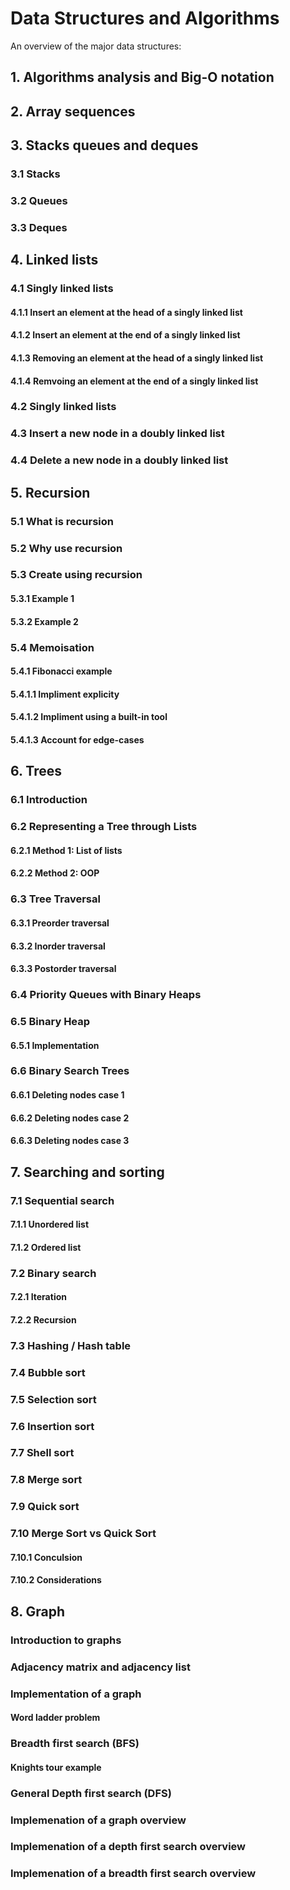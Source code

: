 # Data Structures and Algorithms

An overview of the major data structures:

## 1. Algorithms analysis and Big-O notation  

## 2. Array sequences  

## 3. Stacks queues and deques  
### 3.1 Stacks  
### 3.2 Queues  
### 3.3 Deques  

## 4. Linked lists  
### 4.1 Singly linked lists  
#### 4.1.1 Insert an element at the head of a singly linked list  
#### 4.1.2 Insert an element at the end of a singly linked list  
#### 4.1.3 Removing an element at the head of a singly linked list  
#### 4.1.4 Remvoing an element at the end of a singly linked list  
### 4.2 Singly linked lists  
### 4.3 Insert a new node in a doubly linked list  
### 4.4 Delete a new node in a doubly linked list  

## 5. Recursion  
### 5.1 What is recursion  
### 5.2 Why use recursion  
### 5.3 Create using recursion  
#### 5.3.1 Example 1  
#### 5.3.2 Example 2  
### 5.4 Memoisation  
#### 5.4.1 Fibonacci example  
#### 5.4.1.1 Impliment explicity  
#### 5.4.1.2 Impliment using a built-in tool  
#### 5.4.1.3 Account for edge-cases  

## 6. Trees  
### 6.1 Introduction  
### 6.2 Representing a Tree through Lists  
#### 6.2.1 Method 1: List of lists  
#### 6.2.2 Method 2: OOP  
### 6.3 Tree Traversal  
#### 6.3.1 Preorder traversal  
#### 6.3.2 Inorder traversal  
#### 6.3.3 Postorder traversal  
### 6.4 Priority Queues with Binary Heaps  
### 6.5 Binary Heap  
#### 6.5.1 Implementation  
### 6.6 Binary Search Trees  
#### 6.6.1 Deleting nodes case 1  
#### 6.6.2 Deleting nodes case 2  
#### 6.6.3 Deleting nodes case 3  

## 7. Searching and sorting  
### 7.1 Sequential search  
#### 7.1.1 Unordered list  
#### 7.1.2 Ordered list  
### 7.2 Binary search  
#### 7.2.1 Iteration  
#### 7.2.2 Recursion  
### 7.3 Hashing / Hash table  
### 7.4 Bubble sort  
### 7.5 Selection sort  
### 7.6 Insertion sort  
### 7.7 Shell sort  
### 7.8 Merge sort  
### 7.9 Quick sort  
### 7.10 Merge Sort vs Quick Sort  
#### 7.10.1 Conculsion  
#### 7.10.2 Considerations  

## 8. Graph  
### Introduction to graphs
### Adjacency matrix and adjacency list
### Implementation of a graph
#### Word ladder problem
### Breadth first search (BFS)
#### Knights tour example
### General Depth first search (DFS)
### Implemenation of a graph overview
### Implemenation of a depth first search overview
### Implemenation of a breadth first search overview